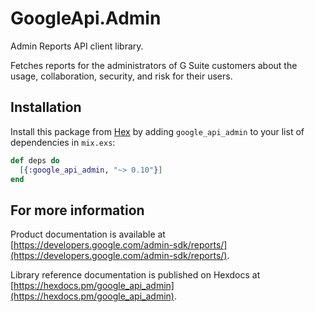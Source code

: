 # GoogleApi.Admin

Admin Reports API client library.

Fetches reports for the administrators of G Suite customers about the usage, collaboration, security, and risk for their users.

## Installation

Install this package from [Hex](https://hex.pm) by adding
`google_api_admin` to your list of dependencies in `mix.exs`:

```elixir
def deps do
  [{:google_api_admin, "~> 0.10"}]
end
```

## For more information

Product documentation is available at [https://developers.google.com/admin-sdk/reports/](https://developers.google.com/admin-sdk/reports/).

Library reference documentation is published on Hexdocs at
[https://hexdocs.pm/google_api_admin](https://hexdocs.pm/google_api_admin).
